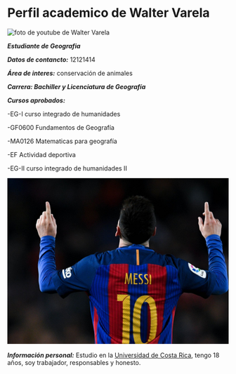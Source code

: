 # Perfil academico de Walter Varela

![foto de youtube de Walter Varela](https://i.ytimg.com/vi/W3sOOCmQNtI/maxresdefault.jpg)

_**Estudiante de Geografia**_


_**Datos de contancto:**_ 12121414

_**Área de interes:**_ conservación de animales

_**Carrera: Bachiller y Licenciatura de Geografía**_

_**Cursos aprobados:**_

-EG-I curso integrado de humanidades

-GF0600 Fundamentos de Geografía

-MA0126 Matematicas para geografía

-EF Actividad deportiva

-EG-II curso integrado de humanidades II

![Foto de walter varela](messi.jpg)

_**Información personal:**_ Estudio en la [Universidad de Costa Rica](https://www.ucr.ac.cr/), tengo 18 años, soy trabajador, responsables y honesto.
